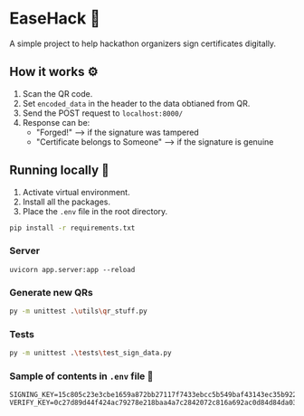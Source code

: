 # EaseHack 🔏
A simple project to help hackathon organizers sign certificates digitally.

## How it works ⚙️
1. Scan the QR code.
2. Set `encoded_data` in the header to the data obtianed from QR.
3. Send the POST request to `localhost:8000/`
4. Response can be:
    - "Forged!" --> if the signature was tampered
    - "Certificate belongs to Someone" --> if the signature is genuine

## Running locally 🚀
1. Activate virtual environment.
2. Install all the packages.
3. Place the `.env` file in the root directory.
```bash
pip install -r requirements.txt
```
### Server 
```
uvicorn app.server:app --reload
```
### Generate new QRs
```bash
py -m unittest .\utils\qr_stuff.py
```
### Tests
```bash
py -m unittest .\tests\test_sign_data.py
```

### Sample of contents in `.env` file 🔑
```
SIGNING_KEY=15c805c23e3cbe1659a872bb27117f7433ebcc5b549baf43143ec35b922350de
VERIFY_KEY=0c27d89d44f424ac79278e218baa4a7c2842072c816a692ac0d84d84da03e003
```